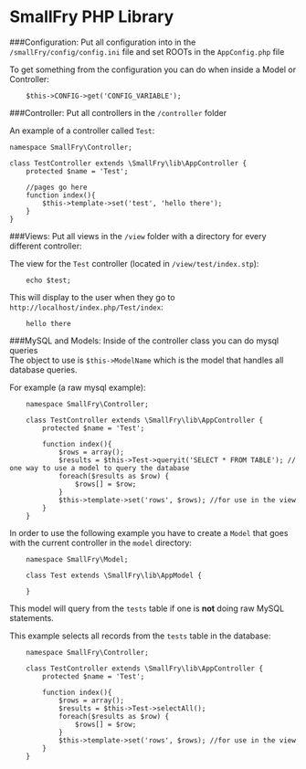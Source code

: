 SmallFry PHP Library
==

###Configuration:
Put all configuration into in the `/smallFry/config/config.ini` file and set ROOTs in the `AppConfig.php` file

To get something from the configuration you can do when inside a Model or Controller:

		$this->CONFIG->get('CONFIG_VARIABLE'); 

###Controller:
Put all controllers in the `/controller` folder

An example of a controller called `Test`:

    namespace SmallFry\Controller;
    
    class TestController extends \SmallFry\lib\AppController {
    	protected $name = 'Test';
    	
    	//pages go here
    	function index(){
    		$this->template->set('test', 'hello there');
    	}
    }
###Views:
Put all views in the `/view` folder with a directory for every different controller:

The view for the `Test` controller (located in `/view/test/index.stp`):

		echo $test;
		
This will display to the user when they go to `http://localhost/index.php/Test/index`:

		hello there

		 
###MySQL and Models:
Inside of the controller class you can do mysql queries  
The object to use is `$this->ModelName` which is the model that handles all database queries.

For example (a raw mysql example):

		namespace SmallFry\Controller;
        
    	class TestController extends \SmallFry\lib\AppController {
			protected $name = 'Test';
			
			function index(){
				$rows = array();
				$results = $this->Test->queryit('SELECT * FROM TABLE'); // one way to use a model to query the database
				foreach($results as $row) {
					$rows[] = $row;
				}
				$this->template->set('rows', $rows); //for use in the view
			}
		}
		
In order to use the following example you have to create a `Model` that goes with the current controller in the `model` directory:

		namespace SmallFry\Model;
        
        class Test extends \SmallFry\lib\AppModel {

		}
		
This model will query from the `tests` table if one is **not** doing raw MySQL statements.

This example selects all records from the `tests` table in the database:

		namespace SmallFry\Controller;
        
        class TestController extends \SmallFry\lib\AppController {
			protected $name = 'Test';
			
			function index(){
				$rows = array();
				$results = $this->Test->selectAll();
				foreach($results as $row) {
					$rows[] = $row;
				}
				$this->template->set('rows', $rows); //for use in the view
			}
		}
